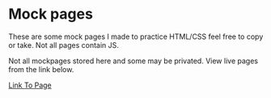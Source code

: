 # Mock pages 

These are some mock pages I made to practice HTML/CSS feel free to copy or take. Not all pages contain JS.

Not all mockpages stored here and some may be privated.
View live pages from the link below.

[Link To Page](https://tabuhana.github.io/mockpages/)